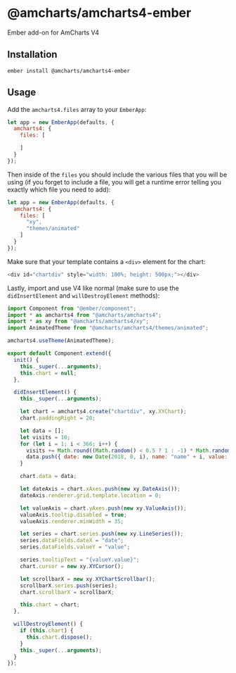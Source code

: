 @amcharts/amcharts4-ember
==============================================================================

Ember add-on for AmCharts V4

Installation
------------------------------------------------------------------------------

```
ember install @amcharts/amcharts4-ember
```


Usage
------------------------------------------------------------------------------

Add the `amcharts4.files` array to your `EmberApp`:

```js
let app = new EmberApp(defaults, {
  amcharts4: {
    files: [

    ]
  }
});
```

Then inside of the `files` you should include the various files that you will be using (if you forget to include a file, you will get a runtime error telling you exactly which file you need to add):

```js
let app = new EmberApp(defaults, {
  amcharts4: {
    files: [
      "xy",
      "themes/animated"
    ]
  }
});
```

Make sure that your template contains a `<div>` element for the chart:

```js
<div id="chartdiv" style="width: 100%; height: 500px;"></div>
```

Lastly, import and use V4 like normal (make sure to use the `didInsertElement` and `willDestroyElement` methods):

```js
import Component from "@ember/component";
import * as amcharts4 from "@amcharts/amcharts4";
import * as xy from "@amcharts/amcharts4/xy";
import AnimatedTheme from "@amcharts/amcharts4/themes/animated";

amcharts4.useTheme(AnimatedTheme);

export default Component.extend({
  init() {
    this._super(...arguments);
    this.chart = null;
  },

  didInsertElement() {
    this._super(...arguments);

    let chart = amcharts4.create("chartdiv", xy.XYChart);
    chart.paddingRight = 20;

    let data = [];
    let visits = 10;
    for (let i = 1; i < 366; i++) {
      visits += Math.round((Math.random() < 0.5 ? 1 : -1) * Math.random() * 10);
      data.push({ date: new Date(2018, 0, i), name: "name" + i, value: visits });
    }

    chart.data = data;

    let dateAxis = chart.xAxes.push(new xy.DateAxis());
    dateAxis.renderer.grid.template.location = 0;

    let valueAxis = chart.yAxes.push(new xy.ValueAxis());
    valueAxis.tooltip.disabled = true;
    valueAxis.renderer.minWidth = 35;

    let series = chart.series.push(new xy.LineSeries());
    series.dataFields.dateX = "date";
    series.dataFields.valueY = "value";

    series.tooltipText = "{valueY.value}";
    chart.cursor = new xy.XYCursor();

    let scrollbarX = new xy.XYChartScrollbar();
    scrollbarX.series.push(series);
    chart.scrollbarX = scrollbarX;

    this.chart = chart;
  },

  willDestroyElement() {
    if (this.chart) {
      this.chart.dispose();
    }
    this._super(...arguments);
  }
});
```

